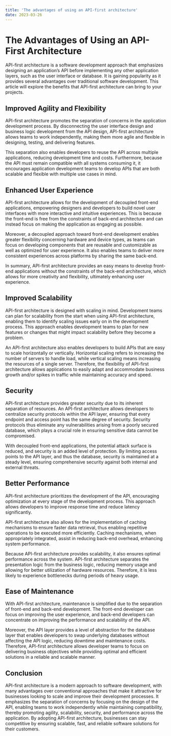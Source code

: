 ```yaml
---
title: 'The advantages of using an API-first architecture'
date: 2023-03-26
---
```


# The Advantages of Using an API-First Architecture

API-first architecture is a software development approach that emphasizes designing an application’s API before implementing any other application layers, such as the user interface or database. It is gaining popularity as it provides several advantages over traditional software development. This article will explore the benefits that API-first architecture can bring to your projects.

## Improved Agility and Flexibility

API-first architecture promotes the separation of concerns in the application development process. By disconnecting the user interface design and business logic development from the API design, API-first architecture allows teams to work independently, making them more agile and flexible in designing, testing, and delivering features.

This separation also enables developers to reuse the API across multiple applications, reducing development time and costs. Furthermore, because the API must remain compatible with all systems consuming it, it encourages application development teams to develop APIs that are both scalable and flexible with multiple use cases in mind.

## Enhanced User Experience 

API-first architecture allows for the development of decoupled front-end applications, empowering designers and developers to build novel user interfaces with more interactive and intuitive experiences. This is because the front-end is free from the constraints of back-end architecture and can instead focus on making the application as engaging as possible. 

Moreover, a decoupled approach toward front-end development enables greater flexibility concerning hardware and device types, as teams can focus on developing components that are reusable and customizable as well as optimized for user experience. It also enables teams to deliver more consistent experiences across platforms by sharing the same back-end. 

In summary, API-first architecture provides an easy means to develop front-end applications without the constraints of the back-end architecture, which allows for more creativity and flexibility, ultimately enhancing user experience.

## Improved Scalability 

API-first architecture is designed with scaling in mind. Development teams can plan for scalability from the start when using API-first architecture, enabling them to identify scaling issues early on in the development process. This approach enables development teams to plan for new features or changes that might impact scalability before they become a problem.

An API-first architecture also enables developers to build APIs that are easy to scale horizontally or vertically. Horizontal scaling refers to increasing the number of servers to handle load, while vertical scaling means increasing the resources of a single server. Therefore, the flexibility of API-first architecture allows applications to easily adapt and accommodate business growth and/or spikes in traffic while maintaining accuracy and speed.

## Security

API-first architecture provides greater security due to its inherent separation of resources. An API-first architecture allows developers to centralize security protocols within the API layer, ensuring that every endpoint and access point has the same degree of security. Security protocols thus eliminate any vulnerabilities arising from a poorly secured database, which plays a crucial role in ensuring sensitive data cannot be compromised.

With decoupled front-end applications, the potential attack surface is reduced, and security is an added level of protection. By limiting access points to the API layer, and thus the database, security is maintained at a steady level, ensuring comprehensive security against both internal and external threats.

## Better Performance

API-first architecture prioritizes the development of the API, encouraging optimization at every stage of the development process. This approach allows developers to improve response time and reduce latency significantly.

API-first architecture also allows for the implementation of caching mechanisms to ensure faster data retrieval, thus enabling repetitive operations to be executed more efficiently. Caching mechanisms, when appropriately integrated, assist in reducing back-end overhead, enhancing system performance.

Because API-first architecture provides scalability, it also ensures optimal performance across the system. API-first architecture separates the presentation logic from the business logic, reducing memory usage and allowing for better utilization of hardware resources. Therefore, it is less likely to experience bottlenecks during periods of heavy usage.

## Ease of Maintenance

With API-first architecture, maintenance is simplified due to the separation of front-end and back-end development. The front-end developer can focus on improving the user experience, and back-end developers can concentrate on improving the performance and scalability of the API.

Moreover, the API layer provides a level of abstraction for the database layer that enables developers to swap underlying databases without affecting the API logic, reducing downtime and maintenance costs. Therefore, API-first architecture allows developer teams to focus on delivering business objectives while providing optimal and efficient solutions in a reliable and scalable manner.

## Conclusion

API-first architecture is a modern approach to software development, with many advantages over conventional approaches that make it attractive for businesses looking to scale and improve their development processes. It emphasizes the separation of concerns by focusing on the design of the API, enabling teams to work independently while maintaining compatibility, thereby promoting agility, scalability, security, and performance across the application. By adopting API-first architecture, businesses can stay competitive by ensuring scalable, fast, and reliable software solutions for their customers.
